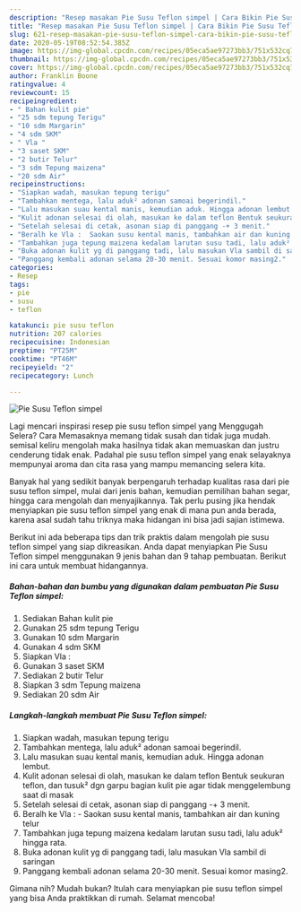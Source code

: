 ```yaml
---
description: "Resep masakan Pie Susu Teflon simpel | Cara Bikin Pie Susu Teflon simpel Yang Enak dan Simpel"
title: "Resep masakan Pie Susu Teflon simpel | Cara Bikin Pie Susu Teflon simpel Yang Enak dan Simpel"
slug: 621-resep-masakan-pie-susu-teflon-simpel-cara-bikin-pie-susu-teflon-simpel-yang-enak-dan-simpel
date: 2020-05-19T08:52:54.385Z
image: https://img-global.cpcdn.com/recipes/05eca5ae97273bb3/751x532cq70/pie-susu-teflon-simpel-foto-resep-utama.jpg
thumbnail: https://img-global.cpcdn.com/recipes/05eca5ae97273bb3/751x532cq70/pie-susu-teflon-simpel-foto-resep-utama.jpg
cover: https://img-global.cpcdn.com/recipes/05eca5ae97273bb3/751x532cq70/pie-susu-teflon-simpel-foto-resep-utama.jpg
author: Franklin Boone
ratingvalue: 4
reviewcount: 15
recipeingredient:
- " Bahan kulit pie"
- "25 sdm tepung Terigu"
- "10 sdm Margarin"
- "4 sdm SKM"
- " Vla "
- "3 saset SKM"
- "2 butir Telur"
- "3 sdm Tepung maizena"
- "20 sdm Air"
recipeinstructions:
- "Siapkan wadah, masukan tepung terigu"
- "Tambahkan mentega, lalu aduk² adonan samoai begerindil."
- "Lalu masukan suau kental manis, kemudian aduk. Hingga adonan lembut."
- "Kulit adonan selesai di olah, masukan ke dalam teflon Bentuk seukuran teflon, dan tusuk² dgn garpu bagian kulit pie agar tidak menggelembung saat di masak"
- "Setelah selesai di cetak, asonan siap di panggang -+ 3 menit."
- "Beralh ke Vla :  Saokan susu kental manis, tambahkan air dan kuning telur"
- "Tambahkan juga tepung maizena kedalam larutan susu tadi, lalu aduk² hingga rata."
- "Buka adonan kulit yg di panggang tadi, lalu masukan Vla sambil di saringan"
- "Panggang kembali adonan selama 20-30 menit. Sesuai komor masing2."
categories:
- Resep
tags:
- pie
- susu
- teflon

katakunci: pie susu teflon 
nutrition: 207 calories
recipecuisine: Indonesian
preptime: "PT25M"
cooktime: "PT46M"
recipeyield: "2"
recipecategory: Lunch

---
```



![Pie Susu Teflon simpel](https://img-global.cpcdn.com/recipes/05eca5ae97273bb3/751x532cq70/pie-susu-teflon-simpel-foto-resep-utama.jpg)

Lagi mencari inspirasi resep pie susu teflon simpel yang Menggugah Selera? Cara Memasaknya memang tidak susah dan tidak juga mudah. semisal keliru mengolah maka hasilnya tidak akan memuaskan dan justru cenderung tidak enak. Padahal pie susu teflon simpel yang enak selayaknya mempunyai aroma dan cita rasa yang mampu memancing selera kita.

Banyak hal yang sedikit banyak berpengaruh terhadap kualitas rasa dari pie susu teflon simpel, mulai dari jenis bahan, kemudian pemilihan bahan segar, hingga cara mengolah dan menyajikannya. Tak perlu pusing jika hendak menyiapkan pie susu teflon simpel yang enak di mana pun anda berada, karena asal sudah tahu triknya maka hidangan ini bisa jadi sajian istimewa.




Berikut ini ada beberapa tips dan trik praktis dalam mengolah pie susu teflon simpel yang siap dikreasikan. Anda dapat menyiapkan Pie Susu Teflon simpel menggunakan 9 jenis bahan dan 9 tahap pembuatan. Berikut ini cara untuk membuat hidangannya.

<!--inarticleads1-->

##### Bahan-bahan dan bumbu yang digunakan dalam pembuatan Pie Susu Teflon simpel:

1. Sediakan  Bahan kulit pie
1. Gunakan 25 sdm tepung Terigu
1. Gunakan 10 sdm Margarin
1. Gunakan 4 sdm SKM
1. Siapkan  Vla :
1. Gunakan 3 saset SKM
1. Sediakan 2 butir Telur
1. Siapkan 3 sdm Tepung maizena
1. Sediakan 20 sdm Air




<!--inarticleads2-->

##### Langkah-langkah membuat Pie Susu Teflon simpel:

1. Siapkan wadah, masukan tepung terigu
1. Tambahkan mentega, lalu aduk² adonan samoai begerindil.
1. Lalu masukan suau kental manis, kemudian aduk. Hingga adonan lembut.
1. Kulit adonan selesai di olah, masukan ke dalam teflon Bentuk seukuran teflon, dan tusuk² dgn garpu bagian kulit pie agar tidak menggelembung saat di masak
1. Setelah selesai di cetak, asonan siap di panggang -+ 3 menit.
1. Beralh ke Vla :  - Saokan susu kental manis, tambahkan air dan kuning telur
1. Tambahkan juga tepung maizena kedalam larutan susu tadi, lalu aduk² hingga rata.
1. Buka adonan kulit yg di panggang tadi, lalu masukan Vla sambil di saringan
1. Panggang kembali adonan selama 20-30 menit. Sesuai komor masing2.




Gimana nih? Mudah bukan? Itulah cara menyiapkan pie susu teflon simpel yang bisa Anda praktikkan di rumah. Selamat mencoba!
